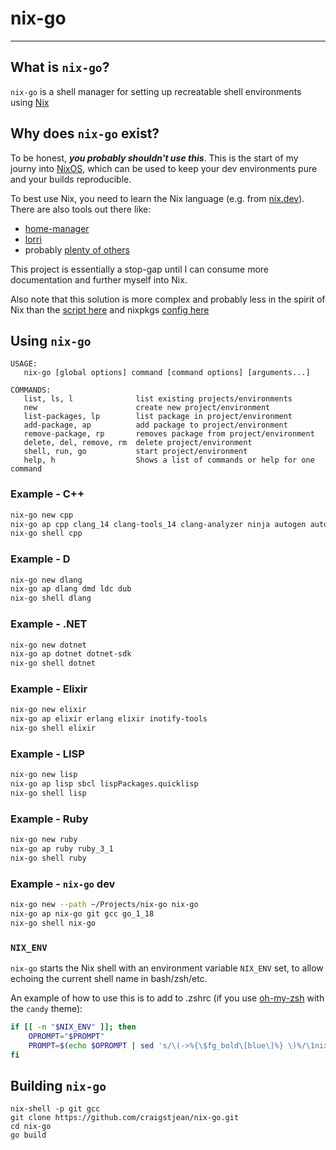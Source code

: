 # nix-go

---

## What is `nix-go`?

`nix-go` is a shell manager for setting up recreatable shell environments using [Nix](https://nix.dev/tutorials/install-nix)

## Why does `nix-go` exist?

To be honest, ***you probably shouldn't use this***. This is the start of my journy into [NixOS](https://nixos.org/), which can be used to keep your dev environments pure and your builds reproducible.

To best use Nix, you need to learn the Nix language (e.g. from [nix.dev](https://nix.dev/tutorials/declarative-and-reproducible-developer-environments)). There are also tools out there like:

- [home-manager](https://github.com/nix-community/home-manager)
- [lorri](https://github.com/nix-community/lorri/)
- probably [plenty of others](https://nix-community.github.io/awesome-nix/)

This project is essentially a stop-gap until I can consume more documentation and further myself into Nix.

Also note that this solution is more complex and probably less in the spirit of Nix than the [script here](https://github.com/craigstjean/dotfiles/blob/master/bin/nix-go) and nixpkgs [config here](https://github.com/craigstjean/dotfiles/blob/master/.config/nixpkgs/config.nix)

## Using `nix-go`

```
USAGE:
   nix-go [global options] command [command options] [arguments...]

COMMANDS:
   list, ls, l              list existing projects/environments
   new                      create new project/environment
   list-packages, lp        list package in project/environment
   add-package, ap          add package to project/environment
   remove-package, rp       removes package from project/environment
   delete, del, remove, rm  delete project/environment
   shell, run, go           start project/environment
   help, h                  Shows a list of commands or help for one command
```

### Example - C++
```zsh C++
nix-go new cpp
nix-go ap cpp clang_14 clang-tools_14 clang-analyzer ninja autogen autoconf automake
nix-go shell cpp
```

### Example - D
```zsh D
nix-go new dlang
nix-go ap dlang dmd ldc dub
nix-go shell dlang
```

### Example - .NET
```zsh .NET
nix-go new dotnet
nix-go ap dotnet dotnet-sdk
nix-go shell dotnet
```

### Example - Elixir
```zsh Elixir
nix-go new elixir
nix-go ap elixir erlang elixir inotify-tools
nix-go shell elixir
```

### Example - LISP
```zsh LISP
nix-go new lisp
nix-go ap lisp sbcl lispPackages.quicklisp
nix-go shell lisp
```

### Example - Ruby
```zsh Ruby
nix-go new ruby
nix-go ap ruby ruby_3_1
nix-go shell ruby
```

### Example - `nix-go` dev 
```zsh
nix-go new --path ~/Projects/nix-go nix-go
nix-go ap nix-go git gcc go_1_18
nix-go shell nix-go
```

### `NIX_ENV`

`nix-go` starts the Nix shell with an environment variable `NIX_ENV` set, to allow echoing the current shell name in bash/zsh/etc.

An example of how to use this is to add to .zshrc (if you use [oh-my-zsh](https://ohmyz.sh/) with the `candy` theme):

```zsh
if [[ -n "$NIX_ENV" ]]; then
    OPROMPT="$PROMPT"
    PROMPT=$(echo $OPROMPT | sed 's/\(->%{\$fg_bold\[blue\]%} \)%/\1nix-'$NIX_ENV' %/')
fi
```

## Building `nix-go`

```
nix-shell -p git gcc
git clone https://github.com/craigstjean/nix-go.git
cd nix-go
go build
```

